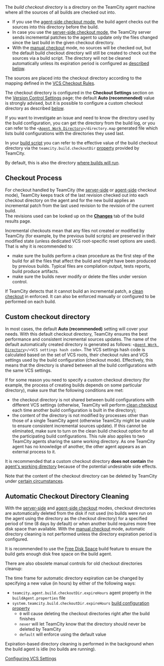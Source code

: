 [//]: # (title: Build Checkout Directory)
[//]: # (auxiliary-id: Build Checkout Directory)

The _build checkout directory_ is a directory on the TeamCity agent machine where all the sources of all builds are checked out into.
* If you use the [agent-side checkout mode](vcs-checkout-mode.md#agent-checkout), the build agent checks out the sources into this directory before the build.
* In case you use the [server-side checkout mode](vcs-checkout-mode.md#server-checkout), the TeamCity server sends incremental patches to the agent to update only the files changed since the last build in the given checkout directory.
* With the [manual checkout](vcs-checkout-mode.md#do-not-checkout-files-automatically) mode, no sources will be checked out, but the default build checkout directory will still be created to check out the sources via a build script. The directory will not be cleaned automatically unless its expiration period is configured as [described below](#Automatic+Checkout+Directory+Cleaning).

The sources are placed into the checkout directory according to the mapping defined in the [VCS Checkout Rules](vcs-checkout-rules.md).

The checkout directory is configured in the __Checkout Settings__ section on the [Version Control Settings](configuring-vcs-triggers.md) page; the default __Auto (recommended)__ value is strongly advised, but it is possible to configure a custom checkout directory as described [below](#Custom+checkout+directory).

If you want to investigate an issue and need to know the directory used by the build configuration, you can get the directory from the build log, or you can refer to the `<`[`Agent Work Directory`](agent-work-directory.md)`>/directory.map` generated file which lists build configurations with the directories they used last.

In your [build script](build-script-interaction-with-teamcity.md) you can refer to the effective value of the build checkout directory via the `teamcity.build.checkoutDir` [property](configuring-build-parameters.md) provided by TeamCity.

 By default, this is also the directory [where builds will run](build-working-directory.md).

## Checkout Process

For checkout handled by TeamCity (the [server-side](vcs-checkout-mode.md#server-checkout) or [agent-side](vcs-checkout-mode.md#agent-checkout) checkout mode), TeamCity keeps track of the last revision checked out into each checkout directory on the agent and for the new build applies an incremental patch from the last used revision to the revision of the current build.   
The revisions used can be looked up on the __[Changes](working-with-build-results.md#Changes)__ tab of the build results page.

Incremental checkouts mean that any files not created or modified by TeamCity (for example, by the previous build scripts) are preserved in their modified state (unless dedicated VCS root-specific reset options are used).   
That is why it is recommended to:
* make sure the builds perform a clean procedure as the first step of the build for all the files that affect the build and might have been produced by previous builds. Typical files are compilation output, tests reports, build produce artifacts.
* make sure the builds never modify or delete the files under version control.

If TeamCity detects that it cannot build an incremental patch, a [clean checkout](clean-checkout.md) in enforced. It can also be enforced manually or configured to be performed on each build.

## Custom checkout directory

In most cases, the default __Auto (recommended)__ setting will cover your needs. With this default checkout directory, TeamCity ensures the best performance and consistent incremental sources updates. The name of the default automatically created directory is generated as follows: `<`[`Agent Work Directory`](agent-work-directory.md)`>/<VCS settings hash code>`. The VCS settings hash code is calculated based on the set of VCS roots, their checkout rules and VCS settings used by the build configuration (checkout mode). Effectively, this means that the directory is shared between all the build configurations with the same VCS settings.

If for some reason you need to specify a custom checkout directory (for example, the process of creating builds depends on some particular directory), make sure that the following conditions are met:
* the checkout directory is not shared between build configurations with different VCS settings (otherwise, TeamCity will perform [clean checkout](clean-checkout.md) each time another build configuration is built in the directory);
* the content of the directory is not modified by processes other than those of a single TeamCity agent (otherwise TeamCity might be unable to ensure consistent incremental sources update). If this cannot be eliminated, make sure to turn on the clean build checkout option for all the participating build configurations. This rule also applies to two TeamCity agents sharing the same working directory. As one TeamCity agent has no knowledge of another, the other agent appears as an external process to it.

<warning>

It is recommended that a custom checkout directory __does not contain__ the [agent's working directory](build-working-directory.md) because of the potential undesirable side effects.
</warning>

Note that the content of the checkout directory can be deleted by TeamCity under [certain circumstances](clean-checkout.md#Automatic+Clean+Checkout).

## Automatic Checkout Directory Cleaning

With the [server-side](vcs-checkout-mode.md#server-checkout) and [agent-side checkout](vcs-checkout-mode.md#agent-checkout) modes, checkout directories are automatically deleted from the disk if not used (no builds were run on the agent using the directory as the checkout directory) for a specified period of time (8 days by default) or when another build requires more free disk space than available. With the [manual checkout](vcs-checkout-mode.md#do-not-checkout-files-automatically) mode, automatic directory cleaning is not performed unless the directory expiration period is configured.

It is recommended to use the [Free Disk Space](free-disk-space.md) build feature to ensure the build gets enough disk free space on the build agent.

[//]: # (Internal note. Do not delete. "Build Checkout Directoryd30e211.txt")

There are also obsolete manual controls for old checkout directories cleanup:

The time frame for automatic directory expiration can be changed by specifying a new value (in hours) by either of the following ways:
* `teamcity.agent.build.checkoutDir.expireHours` agent property in the `buildAgent.properties` file
* `system.teamcity.build.checkoutDir.expireHours` [build configuration property](configuring-build-parameters.md)   
   * `0` will cause deleting the checkout directories right after the build finishes
   * `never` will let TeamCity know that the directory should never be deleted by TeamCity 
   * `default` will enforce using the default value

Expiration-based directory cleaning is performed in the background when the build agent is idle (no builds are running).

<seealso>
        <category ref="admin-guide">
            <a href="configuring-vcs-settings.md">Configuring VCS Settings</a>
        </category>
</seealso>